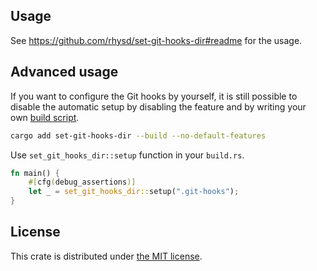 ## Usage

See https://github.com/rhysd/set-git-hooks-dir#readme for the usage.

## Advanced usage

If you want to configure the Git hooks by yourself, it is still possible to disable the automatic setup by disabling
the feature and by writing your own [build script][build-script].

```sh
cargo add set-git-hooks-dir --build --no-default-features
```

Use `set_git_hooks_dir::setup` function in your `build.rs`.

```rust
fn main() {
    #[cfg(debug_assertions)]
    let _ = set_git_hooks_dir::setup(".git-hooks");
}
```

## License

This crate is distributed under [the MIT license](LICENSE).

[build-script]: https://doc.rust-lang.org/cargo/reference/build-scripts.html

